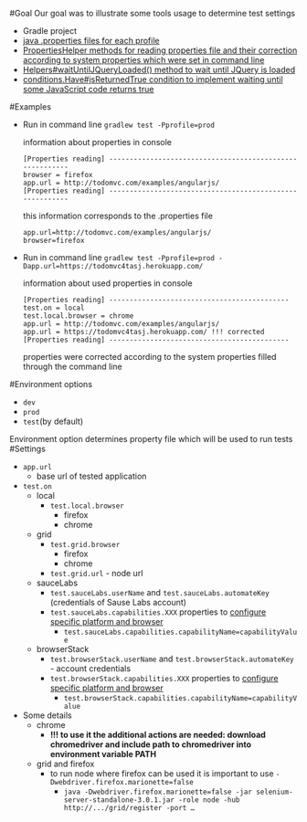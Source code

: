 #Goal
Our goal was to illustrate some tools usage to determine test settings
* Gradle project
* [java .properties files for each  profile](https://github.com/automician/snippets/tree/master/java/properties/profiles-and-java-properties-gradle-demo/src/main/resources)
* [PropertiesHelper methods for reading properties file and their correction according to system properties which were set in command line](https://github.com/automician/snippets/blob/master/java/properties/profiles-and-java-properties-gradle-demo/src/main/java/com/automician/javaproperties/core/PropertiesHelper.java)
* [Helpers#waitUntilJQueryLoaded() method to wait until JQuery is loaded](https://github.com/automician/snippets/blob/master/java/properties/profiles-and-java-properties-gradle-demo/src/main/java/com/automician/javaproperties/core/Helper.java)
* [conditions.Have#jsReturnedTrue condition to implement waiting until some JavaScript code returns true](https://github.com/automician/snippets/blob/master/java/properties/profiles-and-java-properties-gradle-demo/src/main/java/com/automician/javaproperties/core/conditions/Have.java)


#Examples
* Run in command line ```gradlew test -Pprofile=prod```
    
    information about properties in console 
    ```
    [Properties reading] ---------------------------------------------------------
    browser = firefox
    app.url = http://todomvc.com/examples/angularjs/
    [Properties reading] ---------------------------------------------------------
    ```
    
    this information corresponds to the .properties file
    ```
    app.url=http://todomvc.com/examples/angularjs/
    browser=firefox
    ```

* Run in command line ```gradlew test -Pprofile=prod -Dapp.url=https://todomvc4tasj.herokuapp.com/```

    information about used properties in console 
    ```
    [Properties reading] --------------------------------------------
    test.on = local
    test.local.browser = chrome
    app.url = http://todomvc.com/examples/angularjs/
    app.url = https://todomvc4tasj.herokuapp.com/ !!! corrected
    [Properties reading] --------------------------------------------
    ```
  
    properties were corrected according to the system properties filled through the command line
    
#Environment options
* `dev` 
* `prod`
* `test`(by default)

Environment option determines property file which will be used to run tests
#Settings
* `app.url`
    * base url of tested application
* `test.on`
    * local
         * `test.local.browser`
             * firefox
             * chrome             
    * grid
         * `test.grid.browser`
             * firefox
             * chrome
         * `test.grid.url` - node url               
    * sauceLabs
         * `test.sauceLabs.userName` and `test.sauceLabs.automateKey` (credentials of Sause Labs account)
         * `test.sauceLabs.capabilities.XXX` properties to [configure specific platform and browser](https://wiki.saucelabs.com/display/DOCS/Platform+Configurator#/)
             * `test.sauceLabs.capabilities.capabilityName=capabilityValue`
    * browserStack
         * `test.browserStack.userName` and `test.browserStack.automateKey` - account credentials
         * `test.browserStack.capabilities.XXX` properties to [configure specific platform and browser](https://www.browserstack.com/automate/java#configure-capabilities)
             * `test.browserStack.capabilities.capabilityName=capabilityValue`
* Some details
    * chrome
         * __!!! to use it the additional actions are needed: download chromedriver and include path to chromedriver into environment variable PATH__
    * grid and firefox
         * to run node where firefox can be used it is important to use  `-Dwebdriver.firefox.marionette=false`
             * `java -Dwebdriver.firefox.marionette=false -jar selenium-server-standalone-3.0.1.jar -role node -hub http://.../grid/register -port …`     
   

    
   